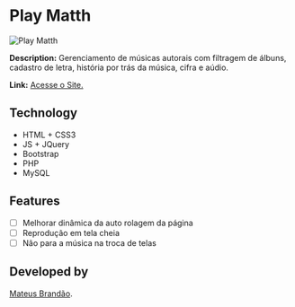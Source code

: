 # Play Matth
![Play Matth](https://matthewsworld.me/img/logo-pmatth.jpg)

**Description:** Gerenciamento de músicas autorais com filtragem de álbuns, cadastro de letra, história por trás da música, cifra e aúdio.

**Link:** [Acesse o Site.](https://www.matthewsworld.me/pmatth/)

## Technology

- HTML + CSS3
- JS + JQuery
- Bootstrap
- PHP
- MySQL

## Features

- [ ] Melhorar dinâmica da auto rolagem da página 
- [ ] Reprodução em tela cheia
- [ ] Não para a música na troca de telas

## Developed by

[Mateus Brandão](https://github.com/matthewsbrandan).